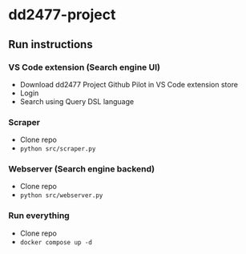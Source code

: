 # dd2477-project

## Run instructions

### VS Code extension (Search engine UI)
- Download dd2477 Project Github Pilot in VS Code extension store
- Login
- Search using Query DSL language

### Scraper
- Clone repo 
- `python src/scraper.py`


### Webserver (Search engine backend)
- Clone repo
- `python src/webserver.py` 


### Run everything
- Clone repo
- `docker compose up -d`
